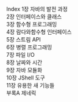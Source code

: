 Index
1장 자바의 발전 과정   
2장 인터페이스와 클래스   
3장 함수형 프로그래밍   
4장 람다와함수형 인터페이스   
5장 스트림 API   
6장 병렬 프로그래밍   
7장 파일 I/O   
8장 날짜와 시간   
9장 자바 모듈화   
10장 JShell 도구    
11장 유용한 새 기능들   
부록A 제네릭   


   

